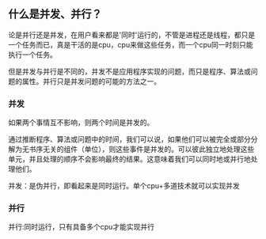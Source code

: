 ## 什么是并发、并行？


论是并行还是并发，在用户看来都是'同时'运行的，不管是进程还是线程，都只是一个任务而已，真是干活的是cpu，cpu来做这些任务，而一个cpu同一时刻只能执行一个任务。

但是并发与并行是不同的，并发不是应用程序实现的问题，而只是程序、算法或问题的属性。并行只是并发问题的可能的方法之一。


### 并发

如果两个事情互不影响，则两个时间是并发的。

通过推断程序、算法或问题中的时间，我们可以说，如果他们可以被完全或部分分解为无书序无关的组件（单位），则这些事件是并发的。可以彼此独立地处理这些单元，并且处理的顺序不会影响最终的结果。这意味着我们可以同时地或并行地处理他们。


并发：是伪并行，即看起来是同时运行。单个cpu+多道技术就可以实现并发






### 并行

并行:同时运行，只有具备多个cpu才能实现并行
